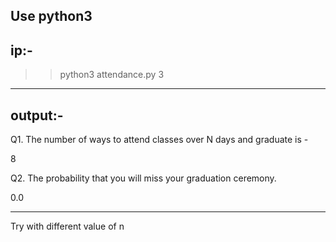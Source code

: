 Use python3
---
ip:-
----
>> python3 attendance.py
3
------
output:-
------
Q1. The number of ways to attend classes over N days and graduate is - 

8

Q2. The probability that you will miss your graduation ceremony.

0.0

----
Try with different value of n